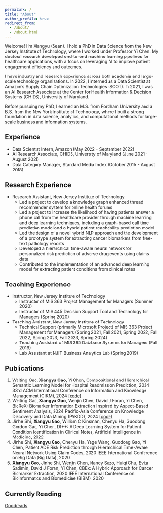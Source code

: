 ```yaml
---
permalink: /
title: "About"
author_profile: true
redirect_from: 
  - /about/
  - /about.html
---
```


Welcome! I’m Xiangyu (Sean). I hold a PhD in Data Science from the New Jersey Institute of Technology, where I worked under Professor Yi Chen. My doctoral research developed end-to-end machine learning pipelines for healthcare applications, with a focus on leveraging AI to improve patient engagement efficiency and outcomes.

I have industry and research experience across both academia and large-scale technology organizations. In 2022, I interned as a Data Scientist at Amazon’s Supply Chain Optimization Technologies (SCOT). In 2021, I was an AI Research Associate at the Center for Health Information & Decision Systems (CHIDS), University of Maryland.

Before pursuing my PhD, I earned an M.S. from Fordham University and a B.S. from the New York Institute of Technology, where I built a strong foundation in data science, analytics, and computational methods for large-scale business and information systems.

<!--I’m currently seeking a full-time DS/MLE/Applied Scientist position.-->

Experience
------
- Data Scientist Intern, Amazon (May 2022 - September 2022)
- AI Research Associate, CHIDS, University of Maryland (June 2021 - August 2021)
- Data Category Manager, Standard Media Index (October 2015 - August 2018)

Research Experience
------
- Research Assistant, New Jersey Institute of Technology
    - Led a project to develop a knowledge graph enhanced thread recommender system for online health forums
    - Led a project to increase the likelihood of having patients answer a phone call from the healthcare provider through machine learning and deep learning techniques, including a graph-based call time prediction model and a hybrid patient reachability prediction model
    - Led the design of a novel hybrid NLP approach and the development of a prototype system for extracting cancer biomarkers from free-text pathology reports
    - Developed a hierarchical time-aware neural network for personalized risk prediction of adverse drug events using claims data
    - Contributed to the implementation of an advanced deep learning model for extracting patient conditions from clinical notes

Teaching Experience
------
- Instructor, New Jersey Institute of Technology
    - Instructor of MIS 363 Project Management for Managers (Summer 2020)
    - Instructor of MIS 445 Decision Support Tool and Technology for Managers (Spring 2020)
- Teaching Assistant, New Jersey Institute of Technology
    - Technical Support (primarily Microsoft Project) of MIS 363 Project Management for Managers (Spring 2021, Fall 2021, Spring 2022, Fall 2022, Spring 2023, Fall 2023, Spring 2024)
    - Teaching Assistant of MIS 385 Database Systems for Managers (Fall 2019)
    - Lab Assistant at NJIT Business Analytics Lab (Spring 2019)
 
Publications
------
1. Weiting Gao, **Xiangyu Gao**, Yi Chen, Compositional and Hierarchical Semantic Learning Model for Hospital Readmission Prediction, 2024 33rd ACM International Conference on
Information and Knowledge Management (CIKM), 2024 [[code]](https://github.com/NJIT-AI-in-Healthcare/Hospital-Readmission-Prediction)
2. Weiting Gao, **Xiangyu Gao**, Wenjin Chen, David J Foran, Yi Chen, BioReX: Biomarker Information Extraction Inspired by Aspect-Based Sentiment Analysis, 2024 Pacific-Asia Conference on Knowledge Discovery and Data Mining (PAKDD), 2024 [[code]](https://github.com/NJIT-AI-in-Healthcare/Pathology-Biomarker-Information-Extraction)
3. Jinhe Shi, **Xiangyu Gao**, William C Kinsman, Chenyu Ha, Guodong Gordon Gao, Yi Chen, DI++: A Deep Learning System for Patient Condition Identification in Clinical Notes, Artificial Intelligence in Medicine, 2022
4. Jinhe Shi, **Xiangyu Gao**, Chenyu Ha, Yage Wang, Guodong Gao, Yi Chen, Patient ADE Risk Prediction through Hierarchical Time-Aware Neural Network Using Claim Codes, 2020 IEEE International Conference on Big Data (Big Data), 2020
5. **Xiangyu Gao**, Jinhe Shi, Wenjin Chen, Nancy Sazo, Huiqi Chu, Evita Sadimin, David J Foran, Yi Chen, CBEx: A Hybrid Approach for Cancer Biomarker Extraction, 2020 IEEE International Conference on Bioinformatics and Biomedicine (BIBM), 2020

<!--Working Papers-->
<!---------->
<!--1. **Xiangyu Gao**, Jinhe Shi, Junjie Luo, Guodong (Gordon) Gao, and Yi Chen, Patient Reachability Prediction Through a Hybrid Deep Learning Model-->
<!--2. **Xiangyu Gao**, Jinhe Shi, Guodong (Gordon) Gao, and Yi Chen, Personalized Phone Call Time Prediction Using Graph Embedding-->

Currently Reading
------
[Goodreads](https://www.goodreads.com/user/show/161994022-sean-gao)

